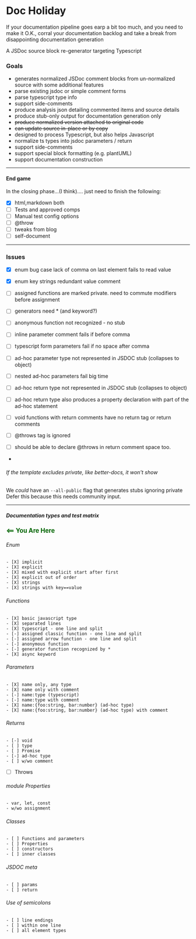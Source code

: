 # Doc Holiday

If your documentation pipeline goes earp a bit too much,
and you need to make it O.K., corral your documentation backlog and 
take a break from disappointing documentation generation

A JSDoc source block re-generator targeting Typescript

### Goals
- generates normalized JSDoc comment blocks from un-normalized
source with some additional features
- parse existing jsdoc or simple comment forms
- parse typescript type info
- support side-comments
- produce analysis json detailing commented items and source details
- produce stub-only output for documentation generation only
- <del>produce normalized version attached to original code</del>
- <del>can update source in-place or by copy</del>
- designed to process Typescript, but also helps Javascript
- normalize ts types into jsdoc parameters / return
- support side-comments
- support special block formatting (e.g. plantUML)
- support documentation construction

----------

#### End game

In the closing phase...(I think).... just need to finish the following:

- [X] html,markdown both
- [ ] Tests and approved comps
- [ ] Manual test config options
- [ ] @throw
- [ ] tweaks from blog
- [ ] self-document

-----------

### Issues 

- [X] enum bug case lack of comma on last element fails to read value
- [X] enum key strings redundant value comment 

- [ ] assigned functions are marked private. need to commute modifiers before assignment
- [ ] generators need * (and keyword?)
- [ ] anonymous function not recognized - no stub

- [ ] inline parameter comment fails if before comma
- [ ] typescript form parameters fail if no space after comma
- [ ] ad-hoc parameter type not represented in JSDOC stub (collapses to object)
- [ ] nested ad-hoc parameters fail big time

- [ ] ad-hoc return type not represented in JSDOC stub (collapses to object)
- [ ] ad-hoc return type also produces a property declaration with part of the ad-hoc statement
- [ ] void functions with return comments have no return tag or return comments
- [ ] @throws tag is ignored
- [ ] should be able to declare @throws in return comment space too.
- 

###### If the template excludes private, like better-docs, it won't show
We _could_ have an `--all-public` flag that generates stubs ignoring private  
Defer this because this needs community input.


------------
##### Documentation types and test matrix

<span style="color:darkgreen; font-weight: bolder; font-size:larger"> <== You Are Here</span>

###### Enum
    - [X] implicit
    - [X] explicit
    - [X] mixed with explicit start after first
    - [X] explicit out of order
    - [X] strings
    - [X] strings with key==value

###### Functions
    - [X] basic javascript type
    - [X] separated lines
    - [X] typescript - one line and split
    - [-] assigned classic function - one line and split
    - [-] assigned arrow function - one line and split
    - [-] anonymous function
    - [-] generator function recognized by *
    - [X] async keyword

###### Parameters
    - [X] name only, any type
    - [X] name only with comment
    - [-] name:type (typescript)
    - [-] name:type with comment
    - [X] name:{foo:string, bar:number} (ad-hoc type)
    - [X] name:{foo:string, bar:number} (ad-hoc type) with comment

###### Returns
    - [-] void
    - [ ] type
    - [ ] Promise
    - [-] ad-hoc type
    - [ ] w/wo comment

- [ ] Throws

###### module Properties
    - var, let, const 
    - w/wo assignment

###### Classes
    - [ ] Functions and parameters
    - [ ] Properties 
    - [ ] constructors
    - [ ] inner classes
    
###### JSDOC meta
    - [ ] params
    - [ ] return

###### Use of semicolons
    - [ ] line endings
    - [ ] within one line
    - [ ] all element types

